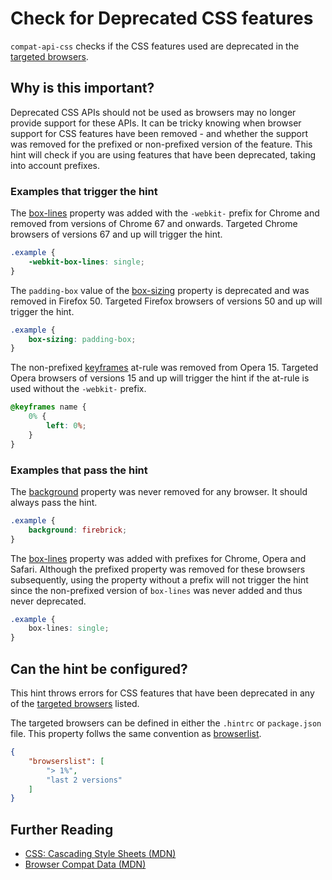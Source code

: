 # Check for Deprecated CSS features
`compat-api-css` checks if the CSS features used are deprecated in the [targeted browsers](../../hint/docs/user-guide/configuring-webhint/browser-context.md).

## Why is this important?

Deprecated CSS APIs should not be used as browsers may no longer
provide support for these APIs. It can be tricky knowing when browser
support for CSS features have been removed - and whether the support
was removed for the prefixed or non-prefixed version of the feature.
This hint will check if you are using features that have been deprecated,
taking into account prefixes.

### Examples that **trigger** the hint
The [box-lines](https://developer.mozilla.org/en-US/docs/Web/CSS/box-lines) property
was added with the `-webkit-` prefix for Chrome and removed from versions of Chrome 67 and onwards.
Targeted Chrome browsers of versions 67 and up will trigger the hint.

```css
.example {
    -webkit-box-lines: single;
}
```

The `padding-box` value of the [box-sizing](https://developer.mozilla.org/en-US/docs/Web/CSS/box-sizing)
property is deprecated and was removed in Firefox 50.
Targeted Firefox browsers of versions 50 and up will trigger the hint.

```css
.example {
    box-sizing: padding-box;
}
```

The non-prefixed [keyframes](https://developer.mozilla.org/en-US/docs/Web/CSS/@keyframes)
at-rule was removed from Opera 15. Targeted Opera browsers of versions 15
and up will trigger the hint if the at-rule is used without the `-webkit-` prefix.

```css
@keyframes name {
    0% {
        left: 0%;
    }
}
```

### Examples that **pass** the hint
The [background](https://developer.mozilla.org/en-US/docs/Web/CSS/background) property was never
removed for any browser. It should always pass the hint.

```css
.example {
    background: firebrick;
}
```

The [box-lines](https://developer.mozilla.org/en-US/docs/Web/CSS/box-lines) property
was added with prefixes for Chrome, Opera and Safari. Although the prefixed property
was removed for these browsers subsequently, using the property without a prefix will
not trigger the hint since the non-prefixed version of `box-lines` was never added
and thus never deprecated.

```css
.example {
    box-lines: single;
}
```

## Can the hint be configured?

This hint throws errors for CSS features that have been deprecated in any of the [targeted browsers](../../hint/docs/user-guide/configuring-webhint/browser-context.md) listed.

The targeted browsers can be defined in either the `.hintrc` or `package.json` file. This property follws the same convention as [browserlist](https://github.com/browserslist/browserslist#readme).

```json
{
    "browserslist": [
        "> 1%",
        "last 2 versions"
    ]
}
```

## Further Reading

* [CSS: Cascading Style Sheets (MDN)][docmdn]
* [Browser Compat Data (MDN)][browser-compat]

<!-- Link labels: -->

[docmdn]: https://developer.mozilla.org/en-US/docs/Web/CSS
[browser-compat]: https://github.com/mdn/browser-compat-data